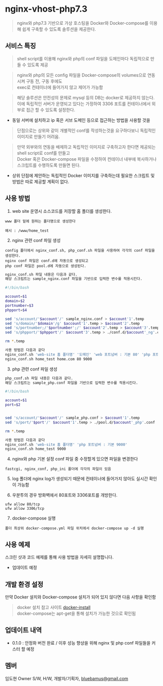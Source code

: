 # nginx-vhost-php7.3
> nginx와 php7.3 기반으로 가상 호스팅을 Docker와 Docker-compose를 이용해 쉽게 구축할 수 있도록 솔루션을 제공한다.

## 서비스 특징

> shell script를 이용해 nginx와 php의 conf 파일을 도메인마다 독립적으로 만들 수 있도록 제공

> nginx와 php의 모든 config 파일을 Docker-compose의 volumes으로 연동시켜 구동 전, 구동 후에도  
  exec로 컨테이너에 들어가지 않고 제어가 가능함
  
> 해당 솔루션은 안전성의 문제로 mysql 등의 DB는 docker로 제공하지 않는다.  
  이에 독립적인 서버가 운영되고 있다는 가정하여 3306 포트를 컨테이너에서 외부로 접근 할 수 있도록 설정한다.  
  - 동일 서버에 설치하고 ip 혹은 서브 도메인 등으로 접근하는 방법을 사용할 것을 
  
> 단점으로는 상위와 같이 개별적인 conf를 작성하는것을 요구하다보니 독립적인 이미지로 만들기 어려움. 

> 만약 외부와의 연동을 배제하고 독립적인 이미지로 구축하고자 한다면 제공되는 shell script로 conf를 만들고  
  Docker 혹은 Docker-compose 파일을 수정하여 컨테이너 내부에 복사하거나 스크립트를 수행하도록 만들면 된다.
  
  * 상위 단점에 제안하는 독립적인 Docker 이미지를 구축하는데 필요한 스크립트 및 방법은 따로 제공할 계획이 없다.


## 사용 방법

1. web site 운영시 소스코드를 저장할 홈 폴더를 생성한다.
```
www 폴더 밑에 원하는 폴더명으로 생성한다

예시 : /www/home_test
```


2. nginx 관련 conf 파일 생성

```
config 폴더에서 nginx_conf.sh, php_conf.sh 파일을 사용하여 각각의 conf 파일을 생성한다.  
nginx conf 파일은 conf.d에 자동으로 생성되고  
php conf 파일은 pool.d에 자동으로 생성된다.
```

```sh
nginx_conf.sh 파일 내용은 다음과 같다.
해당 스크립트는 sample_nginx.conf 파일을 기반으로 입력한 변수를 적용시킨다.

#!/bin/bash

account=$1
domain=$2
portnumber=$3
phpport=$4

sed 's/account/'$account'/' sample_nginx.conf > $account'1'.temp
sed 's/domain/'$domain'/g' $account'1'.temp > $account'2'.temp
sed 's/portnumber;/'$portnumber';/' $account'2'.temp > $account'3'.temp
sed 's/phpport/'$phpport'/' $account'3'.temp > ./conf.d/$account'_ng'.conf 

rm *.temp
```

```sh
사용 방법은 다음과 같다  
nginx_conf.sh 'web-site 홈 폴더명' '도메인' 'web 포트넘버 : 기본 80' 'php 포트넘버 : 기본 9000'  
nginx_conf.sh home_test home.com 80 9000
```

3. php 관련 conf 파일 생성

```sh
php_conf.sh 파일 내용은 다음과 같다.
해당 스크립트는 sample_php.conf 파일을 기반으로 입력한 변수를 적용시킨다.

#!/bin/bash

account=$1
port=$2


sed 's/account/'$account'/' sample_php.conf > $account'1'.temp
sed 's/port/'$port'/' $account'1'.temp > ./pool.d/$account'_php'.conf

rm *.temp
```

```sh
사용 방법은 다음과 같다  
nginx_conf.sh 'web-site 홈 폴더명' 'php 포트넘버 : 기본 9000'  
nginx_conf.sh home_test 9000
```

4. nginx와 php 기본 설정 conf 파일 중 수정할게 있으면 파일을 변경한다  

```
fastcgi, nginx_conf, php_ini 폴더에 각각의 파일이 있음
```

5. log 폴더에 nginx log가 생성되기 때문에 컨테이너에 들어가지 않아도 실시간 확인이 가능함

6. 우분투의 경우 방화벽에서 80포트와 3306포트를 개방한다. 

```
ufw allow 80/tcp  
ufw allow 3306/tcp
```

7. docker-compose 실행

```
폴더 최상위 docker-compose.yml 파일 위치에서 docker-compose up -d 실행
```

## 사용 예제

스크린 샷과 코드 예제를 통해 사용 방법을 자세히 설명합니다.
- 업데이트 예정

## 개발 환경 설정

만약 Docker 설치와 Docker-compose 설치가 되어 있지 않다면 다음 사항을 확인함

> docker 설치 참고 사이트 [docker-install]  
> docker-compose는 apt-get을 통해 설치가 가능한 것으로 확인됨

## 업데이트 내역

* 0.1.0 : 안정화 버전 완료 / 이후 성능 향상을 위해 nginx 및 php conf 파일들을 커스터 할 예정
    

## 멤버

임도현 Owner S/W, H/W, 개발자/기획자, bluebamus@gmail.com

<!-- Markdown link & img dfn's -->
[docker-install]: https://hcnam.tistory.com/25 
[npm-url]: https://npmjs.org/package/datadog-metrics
[npm-downloads]: https://img.shields.io/npm/dm/datadog-metrics.svg?style=flat-square
[travis-image]: https://img.shields.io/travis/dbader/node-datadog-metrics/master.svg?style=flat-square
[travis-url]: https://travis-ci.org/dbader/node-datadog-metrics
[wiki]: https://github.com/yourname/yourproject/wiki
